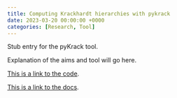 ```yaml
---
title: Computing Krackhardt hierarchies with pykrack
date: 2023-03-20 00:00:00 +0000
categories: [Research, Tool]
---
```


Stub entry for the pyKrack tool.

Explanation of the aims and tool will go here.

[This is a link to the code](https://github.com/FerranC96/pyKrack).

[This is a link to the docs](https://ferranc96.github.io/pyKrack/).
